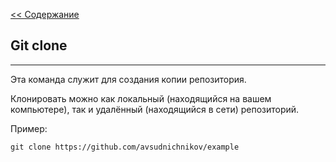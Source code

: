 [<< Содержание](./readme.md)

## **Git clone**
---
Эта команда служит для создания копии репозитория.

Клонировать можно как локальный (находящийся на вашем компьютере), так и удалённый (находящийся в сети) репозиторий.

Пример:
```bash-
git clone https://github.com/avsudnichnikov/example
```